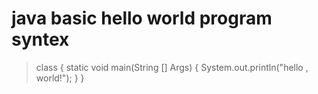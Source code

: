# java basic hello world program syntex
> <access modifier> class <identifier>
	{
	<access modifier> static void main(String [] Args)
	{
		System.out.println("hello , world!");
	}
	} 